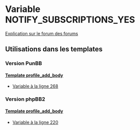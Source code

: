 # Variable NOTIFY_SUBSCRIPTIONS_YES
[Explication sur le forum des forums](http://forum.forumactif.com/t294113-listing-des-variables#NOTIFY_SUBSCRIPTIONS_YES)
## Utilisations dans les templates
### Version PunBB
#### [Template profile_add_body](punbb/profile_add_body.md)
* [Variable à la ligne 268](../punbb/profile_add_body.tpl#L268)
### Version phpBB2
#### [Template profile_add_body](subsilver/profile_add_body.md)
* [Variable à la ligne 220](../subsilver/profile_add_body.tpl#L220)